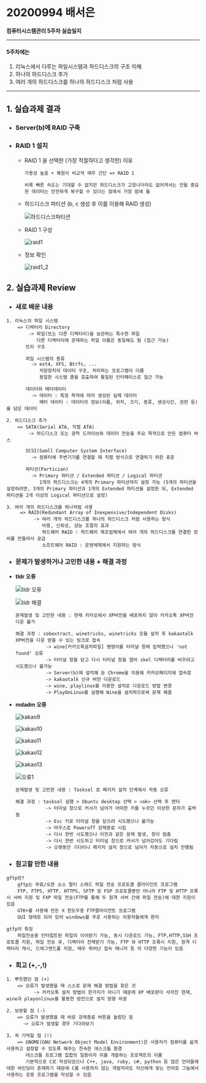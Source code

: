 # 20200994 배서은
**컴퓨터시스템관리 5주차 실습일지**

---
#### 5주차에는 
1. 리눅스에서 다루는 파일시스템과 하드디스크의 구조 이해
2. 하나의 하드디스크 추가
3. 여러 개의 하드디스크를 하나의 하드디스크 처럼 사용
---

## 1. 실습과제 결과

* ### **Server(b)에 RAID 구축**
  
* ### **RAID 1 설치** <br>
  
  * RAID 1 을 선택한 (가장 적절하다고 생각한) 이유

    ```
    가용성 높음 + 복원이 비교적 매우 간단 => RAID 1

    비록 빠른 속도는 기대할 수 없지만 하드디스크가 고장나더라도 없어져서는 안될 중요한 데이터는 안전하게 복구할 수 있다는 점에서 가장 맘에 듦
    ```

  - 하드디스크 파티션 (b, c 생성 후 이를 이용해 RAID 생성)

    ![하드디스크파티션](https://user-images.githubusercontent.com/77660379/113011800-1c9b9b00-91b5-11eb-85f6-647e4295f6b1.JPG)

  - RAID 1 구성

    ![raid1](https://user-images.githubusercontent.com/77660379/113011849-291ff380-91b5-11eb-8c0d-16bfcadcfdaf.JPG)
    
  - 정보 확인

    ![raid1_2](https://user-images.githubusercontent.com/77660379/113011900-363ce280-91b5-11eb-927e-05eb69293cb9.JPG)


## 2. 실습과제 Review

* ### **새로 배운 내용**
```
1. 리눅스의 파일 시스템
    => 디렉터리 Directory
        -> 파일(또는 다른 디렉터리)을 보관하는 특수한 파일
           다른 디렉터리에 존재하는 파일 이름은 동일해도 됨 (접근 가능)
       트리 구조
       
       파일 시스템의 종류
         -> ext4, XFS, Btrfs, ...
            저장장치의 데이터 구조, 처리하는 프로그램이 다름
            동일한 시스템 콜을 호출하여 통일된 인터페이스로 접근 가능

       데이터와 메타데이터
         -> 데이터 : 특정 목적에 따라 생성된 실제 데이터
            메타 데이터 : 데이터의 정보(이름, 위치, 크기, 종류, 생성시간, 권한 등)를 담은 데이터

2. 하드디스크 추가
    => SATA(Serial ATA, 직렬 ATA)
        -> 하드디스크 또는 광학 드라이브와 데이터 전송을 주요 목적으로 만든 컴퓨터 버스
       
       SCSI(Samll Computer System Interface)
         -> 컴퓨터에 주변기기를 연결할 때 직렬 방식으로 연결하기 위한 표준

       파티션(Partician)
         -> Primary 파티션 / Extended 파티션 / Logical 파티션
            1개의 하드디스크는 4개의 Primary 파티션까지 설정 가능 (5개의 파티션을 설정하려면, 3개의 Primary 파티션과 1개의 Extended 파티션을 설정한 뒤, Extended 파티션을 2개 이상의 Logical 파티션으로 설정)

3. 여러 개의 하드디스크를 하나처럼 사용
     => RAID(Redundant Array of Inexpensive/Independent Disks)
          -> 여러 개의 하드디스크를 하나의 하드디스크 처럼 사용하는 방식
             비용, 신뢰성, 성능 조절의 효과
             하드웨어 RAID : 하드웨어 제조업체에서 여러 개의 하드디스크를 연결한 장비를 만들어서 공급
             소프트웨어 RAID : 운영체제에서 지원하는 방식
```

* ### **문제가 발생하거나 고민한 내용 + 해결 과정**

- **tldr 오류**

    ![tldr 오류](https://user-images.githubusercontent.com/77660379/113012440-bcf1bf80-91b5-11eb-8876-6df630700ae9.JPG)

    ![tldr 해결](https://user-images.githubusercontent.com/77660379/113012486-c7ac5480-91b5-11eb-95ff-8849cf12fe08.JPG)

    ```
    문제발생 및 고민한 내용 : 현재 카카오에서 XP버전을 배포하지 않아 카카오톡 XP버전 다운 불가

    해결 과정 : cobextract, winetricks, winetricks 모듈 설치 후 kakaotalk XP버전을 다운 받을 수 있는 링크로 접속
               -> wine[카카오톡설치파일] 명령어를 터미널 창에 입력했으나 'not found' 오류 
               -> 터미널 창을 닫고 다시 터미널 창을 열어 skel 디렉터리를 비우려고 시도했으나 불가능
               -> Server(b)에 설치해 둔 Chrome을 이용해 카카오페이지에 접속함
               -> kakaotalk 신규 버전 다운로드
               -> wine, playlinux를 이용한 설치로 다운로드 방법 변경
               -> PlayOnLinux를 실행해 Wine을 설치하므로써 문제 해결
    ````

- **mdadm 오류**

    ![kakao9](https://user-images.githubusercontent.com/77660379/112167980-42b0c080-8c34-11eb-9ac6-532d44a9db0d.JPG)

    ![kakao10](https://user-images.githubusercontent.com/77660379/112168040-4f351900-8c34-11eb-9e69-67f973d23a63.JPG)

    ![kakao11](https://user-images.githubusercontent.com/77660379/112168102-5b20db00-8c34-11eb-8630-3d50d99a76f1.JPG)

    ![kakao12](https://user-images.githubusercontent.com/77660379/112168163-670c9d00-8c34-11eb-9cdd-f10b60047fb7.JPG)

    ![kakao13](https://user-images.githubusercontent.com/77660379/112168242-75f34f80-8c34-11eb-9216-345cc4045474.JPG)

    ![오류1](https://user-images.githubusercontent.com/77660379/112168342-8f949700-8c34-11eb-9d11-09ff9c621049.JPG)

    ```
    문제발생 및 고민한 내용 : Tasksel 로 페키지 설치 단계에서 작동 오류

    해결 과정 : tasksel 실행 > Ubuntu desktop 선택 > <ok> 선택 후 엔터
               -> 터미널 창으로 커서가 넘어가 어떠한 키를 누르던 이상한 문자가 출력됨 
               -> Esc 키로 터미널 창을 닫으려 시도했으나 불가능
               -> 마우스로 Poweroff 강제종료 시킴
               -> 다시 한번 시도했으나 이전과 같은 문제 발생, 창이 멈춤
               -> 다시 한번 시도하고 터미널 창으로 커서가 넘어갔어도 기다림
               -> 오랫동안 기다리니 패키지 설치 창으로 넘어가 자동으로 설치 진행됨
    ````

* ### **참고할 만한 내용**
```
gftp란?
    gftp는 무료/오픈 소스 멀티 스레드 파일 전송 프로토콜 클라이언트 프로그램
    FTP, FTPS, HTTP, HTTPS, SFTP 및 FSP 프로토콜뿐만 아니라 FTP 및 HTTP 프록시 서버 지원 및 FXP 파일 전송(FTP를 통해 두 원격 서버 간에 파일 전송)에 대한 지원이 있음
    GTK+를 사용해 만든 X 윈도우용 FTP클라이언트 프로그램
    GUI 형태로 되어 있어 windows를 주로 사용하는 이용자들에게 편리

gtfp의 특징
    파일전송중 인터럽트된 파일의 이어받기 가능, 동시 다운로드 가능, FTP,HTTP,SSH 프로토콜 지원, 파일 전송 큐, 디렉터리 전체받기 가능, FTP 와 HTTP 프록시 지원, 원격 디렉터리 캐시, 드래그앤드롭 지원, 매우 뛰어난 접속 매니저 등 의 다양한 기능이 있음
```

* ### **회고 (+,-,!)**
```
1. 뿌듯했던 점 (+)
    => 오류가 발생했을 때 스스로 문제 해결 방법을 찾은 것
          -> 카카오톡 설치 방법이 한가지가 아니기 때문에 XP 배포판이 사라진 현재, wine과 playonlinux를 활용한 방안으로 설치 방향 바꿈

2. 보완할 점 (-)
    => 오류가 발생했을 때 바로 강제종료 버튼을 눌렀던 점
      -> 오류가 발생할 경우 기다려보기

3. 꼭 기억할 점 (!) 
    => GNOME(GNU Network Object Model Environment)은 사용자가 컴퓨터를 쉽게 사용하고 설정할 수 있도록 해주는 친숙한 데스크톱 환경
       데스크톱 프로그램 집합의 일종이자 이를 개발하는 프로젝트의 이름
       기본적으로 C로 작성되었으나 C++, java, ruby, c#, python 등 많은 언어들에 대한 바인딩이 존재하기 때문에 C를 사용하지 않는 개발자라도 자신에게 맞는 언어로 그놈에서 사용하는 응용 프로그램을 작성할 수 있음
